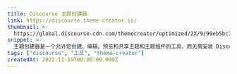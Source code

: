 ```yaml
---
title: Discourse 主题创建器
link: https://discourse.theme-creator.io/
thumbnail: >-
  https://global.discourse-cdn.com/themecreator/optimized/2X/9/99eb5bc7eed54d16d4531f6d275eaf62531af720_2_180x180.png
snippet: >-
  主题创建器是一个允许您创建、编辑、预览和共享主题和主题组件的工具，而无需安装 Discourse！
tags: ["discourse", "工具", "theme-creator"]
createdAt: 2022-11-19T00:00:00.000Z
---
```

